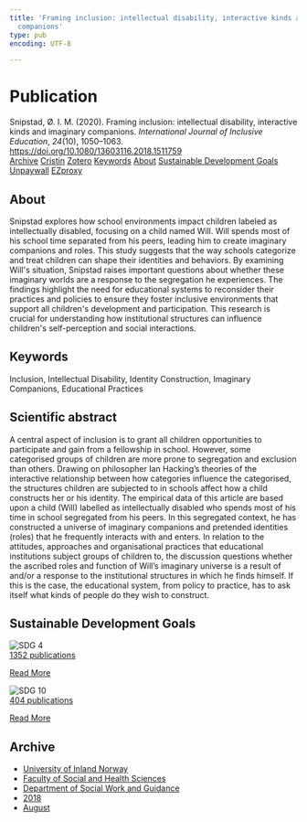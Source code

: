 ```yaml
---
title: 'Framing inclusion: intellectual disability, interactive kinds and imaginary
  companions'
type: pub
encoding: UTF-8

---
```

<h1>Publication</h1>
<article id="csl-bib-container-K7RVSJ45" class="csl-bib-container">
  <div class="csl-bib-body"> <div class="csl-entry">Snipstad, Ø. I. M. (2020). Framing inclusion: intellectual disability, interactive kinds and imaginary companions. <i>International Journal of Inclusive Education</i>, <i>24</i>(10), 1050–1063. <a href="https://doi.org/10.1080/13603116.2018.1511759">https://doi.org/10.1080/13603116.2018.1511759</a></div> </div>
  <div class="csl-bib-buttons">
    <a href="#taxonomy-article-K7RVSJ45" alt="archive" class="csl-bib-button">Archive</a>
    <a href="https://app.cristin.no/results/show.jsf?id=1601664" alt="Cristin" class="csl-bib-button">Cristin</a>
    <a href="http://zotero.org/groups/5881554/items/K7RVSJ45" alt="Zotero" class="csl-bib-button">Zotero</a>
    <a href="#keywords-article-K7RVSJ45" alt="keywords" class="csl-bib-button">Keywords</a>
    <a href="#about-article-K7RVSJ45" alt="about_pub" class="csl-bib-button">About</a>
    <a href="#sdg-article-K7RVSJ45" alt="sdg" class="csl-bib-button">Sustainable Development Goals</a>
    <a href="https://doi.org/10.1080/13603116.2018.1511759" alt="Unpaywall" class="csl-bib-button">Unpaywall</a>
    <a href="https://doi.org/10.1080/13603116.2018.1511759" alt="EZproxy" class="csl-bib-button">EZproxy</a>
  </div>
  <div id="csl-bib-meta-container-K7RVSJ45"></div>
</article>
<div id="csl-bib-meta-K7RVSJ45" class="csl-bib-meta">
  <article id="about-article-K7RVSJ45" class="about_pub-article">
    <h1>About</h1>
    Snipstad explores how school environments impact children labeled as intellectually disabled, focusing on a child named Will. Will spends most of his school time separated from his peers, leading him to create imaginary companions and roles. This study suggests that the way schools categorize and treat children can shape their identities and behaviors. By examining Will's situation, Snipstad raises important questions about whether these imaginary worlds are a response to the segregation he experiences. The findings highlight the need for educational systems to reconsider their practices and policies to ensure they foster inclusive environments that support all children's development and participation. This research is crucial for understanding how institutional structures can influence children's self-perception and social interactions.
  </article>
  <article id="keywords-article-K7RVSJ45" class="keywords-article">
    <h1>Keywords</h1>
    Inclusion, Intellectual Disability, Identity Construction, Imaginary Companions, Educational Practices
  </article>
  <article id="abstract-article-K7RVSJ45" class="abstract-article">
    <h1>Scientific abstract</h1>
    A central aspect of inclusion is to grant all children opportunities to participate and gain from a fellowship in school. However, some categorised groups of children are more prone to segregation and exclusion than others. Drawing on philosopher Ian Hacking’s theories of the interactive relationship between how categories influence the categorised, the structures children are subjected to in schools affect how a child constructs her or his identity. The empirical data of this article are based upon a child (Will) labelled as intellectually disabled who spends most of his time in school segregated from his peers. In this segregated context, he has constructed a universe of imaginary companions and pretended identities (roles) that he frequently interacts with and enters. In relation to the attitudes, approaches and organisational practices that educational institutions subject groups of children to, the discussion questions whether the ascribed roles and function of Will’s imaginary universe is a result of and/or a response to the institutional structures in which he finds himself. If this is the case, the educational system, from policy to practice, has to ask itself what kinds of people do they wish to construct.
  </article>
  <article id="sdg-article-K7RVSJ45" class="sdg-article">
    <h1>Sustainable Development Goals</h1>
    <div class="sdg-container"><div id="sdg4" class="sdg">
        <img src="{{< params subfolder >}}images/sdg/sdg04_en.png" class="image" alt="SDG 4">
        <div class="sdg-overlay">
          <a href="{{< params subfolder >}}en/archive/?sdg=4#archive" class="sdg-publication-count"><span>1352</span> publications</a>
          <p><a href="https://sdgs.un.org/goals/goal4" class="sdg-read-more">Read More</a></p>
        </div>
      </div> <div id="sdg10" class="sdg">
        <img src="{{< params subfolder >}}images/sdg/sdg10_en.png" class="image" alt="SDG 10">
        <div class="sdg-overlay">
          <a href="{{< params subfolder >}}en/archive/?sdg=10#archive" class="sdg-publication-count"><span>404</span> publications</a>
          <p><a href="https://sdgs.un.org/goals/goal10" class="sdg-read-more">Read More</a></p>
        </div>
      </div></div>
  </article>
  <article id="taxonomy-article-K7RVSJ45" class="taxonomy-article">
    <h1>Archive</h1>
    <ul>
      <li><a href="{{< params subfolder >}}en/archive/?key=3DCRN523">University of Inland Norway</a></li>
      <li><a href="{{< params subfolder >}}en/archive/?key=IDKFS3MX">Faculty of Social and Health Sciences</a></li>
      <li><a href="{{< params subfolder >}}en/archive/?key=CU4VFGCV">Department of Social Work and Guidance</a></li>
      <li><a href="{{< params subfolder >}}en/archive/?key=6YFFCMG5">2018</a></li>
      <li><a href="{{< params subfolder >}}en/archive/?key=J7PIAIX8">August</a></li>
    </ul>
  </article>
</div>
